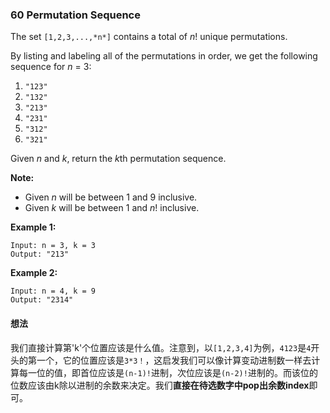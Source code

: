### 60 Permutation Sequence

The set `[1,2,3,...,*n*]` contains a total of *n*! unique permutations.

By listing and labeling all of the permutations in order, we get the following sequence for *n* = 3:

1. `"123"`
2. `"132"`
3. `"213"`
4. `"231"`
5. `"312"`
6. `"321"`

Given *n* and *k*, return the *k*th permutation sequence.

**Note:**

- Given *n* will be between 1 and 9 inclusive.
- Given *k* will be between 1 and *n*! inclusive.

**Example 1:**

```
Input: n = 3, k = 3
Output: "213"
```

**Example 2:**

```
Input: n = 4, k = 9
Output: "2314"
```

#### 想法

我们直接计算第'k'个位置应该是什么值。注意到，以`[1,2,3,4]`为例，`4123`是`4`开头的第一个，它的位置应该是`3*3！`，这启发我们可以像计算变动进制数一样去计算每一位的值，即首位应该是`(n-1)!`进制，次位应该是`(n-2)!`进制的。而该位的位数应该由k除以进制的余数来决定。我们**直接在待选数字中pop出余数index**即可。